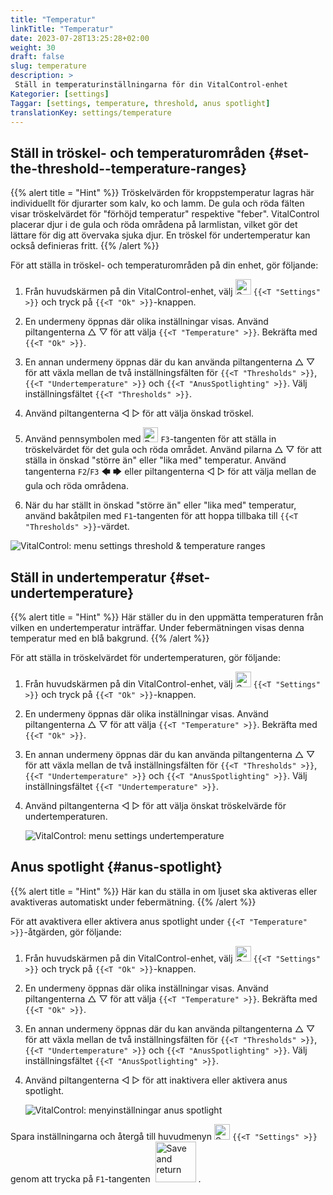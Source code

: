 ```yaml
---
title: "Temperatur"
linkTitle: "Temperatur"
date: 2023-07-28T13:25:28+02:00
weight: 30
draft: false
slug: temperature
description: >
 Ställ in temperaturinställningarna för din VitalControl-enhet
Kategorier: [settings]
Taggar: [settings, temperature, threshold, anus spotlight]
translationKey: settings/temperature
---
```

## Ställ in tröskel- och temperaturområden {#set-the-threshold--temperature-ranges}
{{% alert title = "Hint" %}}
Tröskelvärden för kroppstemperatur lagras här individuellt för djurarter som kalv, ko och lamm. De gula och röda fälten visar tröskelvärdet för "förhöjd temperatur" respektive "feber". VitalControl placerar djur i de gula och röda områdena på larmlistan, vilket gör det lättare för dig att övervaka sjuka djur. En tröskel för undertemperatur kan också definieras fritt.
{{% /alert %}}

För att ställa in tröskel- och temperaturområden på din enhet, gör följande:

1. Från huvudskärmen på din VitalControl-enhet, välj <img src="/icons/gear.svg" width="25" align="bottom" alt="Settings" /> `{{<T "Settings" >}}` och tryck på `{{<T "Ok" >}}`-knappen.

2. En undermeny öppnas där olika inställningar visas. Använd piltangenterna △ ▽ för att välja `{{<T "Temperature" >}}`. Bekräfta med `{{<T "Ok" >}}`.

3. En annan undermeny öppnas där du kan använda piltangenterna △ ▽ för att växla mellan de två inställningsfälten för `{{<T "Thresholds" >}}`, `{{<T "Undertemperature" >}}` och `{{<T "AnusSpotlighting" >}}`. Välj inställningsfältet `{{<T "Thresholds" >}}`.

4. Använd piltangenterna ◁ ▷ för att välja önskad tröskel.

5. Använd pennsymbolen med <img src="/icons/actions/edit.svg" width="24" align="bottom" alt="Bearbeiten" /> `F3`-tangenten för att ställa in tröskelvärdet för det gula och röda området. Använd pilarna △ ▽ för att ställa in önskad "större än" eller "lika med" temperatur. Använd tangenterna `F2`/`F3` 🡄 🡆 eller piltangenterna ◁ ▷ för att välja mellan de gula och röda områdena.

6. När du har ställt in önskad "större än" eller "lika med" temperatur, använd bakåtpilen med `F1`-tangenten för att hoppa tillbaka till `{{<T "Thresholds" >}}`-värdet.

![VitalControl: menu settings threshold & temperature ranges](../images/threshold.png "Threshold & Temperature ranges")

## Ställ in undertemperatur {#set-undertemperature}
{{% alert title = "Hint" %}}
Här ställer du in den uppmätta temperaturen från vilken en undertemperatur inträffar. Under febermätningen visas denna temperatur med en blå bakgrund.
{{% /alert %}}

För att ställa in tröskelvärdet för undertemperaturen, gör följande:

1. Från huvudskärmen på din VitalControl-enhet, välj <img src="/icons/gear.svg" width="25" align="bottom" alt="Settings" /> `{{<T "Settings" >}}` och tryck på `{{<T "Ok" >}}`-knappen.

2. En undermeny öppnas där olika inställningar visas. Använd piltangenterna △ ▽ för att välja `{{<T "Temperature" >}}`. Bekräfta med `{{<T "Ok" >}}`.

3. En annan undermeny öppnas där du kan använda piltangenterna △ ▽ för att växla mellan de två inställningsfälten för `{{<T "Thresholds" >}}`, `{{<T "Undertemperature" >}}` och `{{<T "AnusSpotlighting" >}}`. Välj inställningsfältet `{{<T "Undertemperature" >}}`.

4. Använd piltangenterna ◁ ▷ för att välja önskat tröskelvärde för undertemperaturen.

    ![VitalControl: menu settings undertemperature](../images/undertemperature.png "Undertemperature")

## Anus spotlight {#anus-spotlight}
{{% alert title = "Hint" %}}
Här kan du ställa in om ljuset ska aktiveras eller avaktiveras automatiskt under febermätning.
{{% /alert %}}

För att avaktivera eller aktivera anus spotlight under `{{<T "Temperature" >}}`-åtgärden, gör följande:

1. Från huvudskärmen på din VitalControl-enhet, välj <img src="/icons/gear.svg" width="25" align="bottom" alt="Settings" /> `{{<T "Settings" >}}` och tryck på `{{<T "Ok" >}}`-knappen.

2. En undermeny öppnas där olika inställningar visas. Använd piltangenterna △ ▽ för att välja `{{<T "Temperature" >}}`. Bekräfta med `{{<T "Ok" >}}`.

3. En annan undermeny öppnas där du kan använda piltangenterna △ ▽ för att växla mellan de två inställningsfälten för `{{<T "Thresholds" >}}`, `{{<T "Undertemperature" >}}` och `{{<T "AnusSpotlighting" >}}`. Välj inställningsfältet `{{<T "AnusSpotlighting" >}}`.


4. Använd piltangenterna ◁ ▷ för att inaktivera eller aktivera anus spotlight.

    ![VitalControl: menyinställningar anus spotlight](../images/anusspotlight.png "Anus spotlight")

Spara inställningarna och återgå till huvudmenyn <img src="/icons/gear.svg" width="25" align="bottom" alt="Settings" /> `{{<T "Settings" >}}` genom att trycka på `F1`-tangenten &nbsp;<img src="/icons/footer/save_exit.svg" width="65" align="bottom" alt="Save and return" />&nbsp;.
